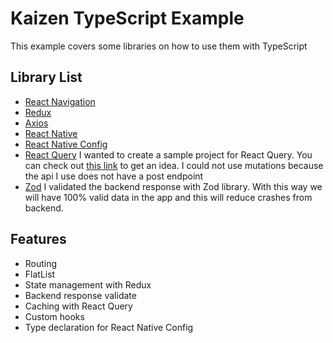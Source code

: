# Kaizen TypeScript Example

This example covers some libraries on how to use them with TypeScript

## Library List
- [React Navigation](https://reactnavigation.org/docs/typescript)
- [Redux](https://redux.js.org/usage/usage-with-typescript#standard-redux-toolkit-project-setup-with-typescript)
- [Axios](https://dev.to/limacodes/why-using-axios-with-typescript-1fnj)
- [React Native](https://reactnative.dev/docs/typescript)
- [React Native Config](https://github.com/luggit/react-native-config#typescript-declaration-for-your-env-file)
- [React Query](https://tanstack.com/query/v3/docs/react/overview) I wanted to create a sample project for React Query. You can check out [this link](https://tkdodo.eu/blog/thinking-in-react-query) to get an idea. I could not use mutations because the api I use does not have a post endpoint
- [Zod](https://zod.dev/) I validated the backend response with Zod library. With this way we will have 100% valid data in the app and this will reduce crashes from backend.

## Features
- Routing
- FlatList
- State management with Redux
- Backend response validate
- Caching with React Query
- Custom hooks
- Type declaration for React Native Config
